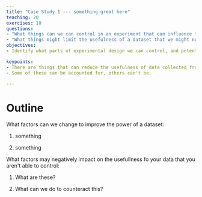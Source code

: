 ```yaml
---
title: "Case Study 1 --- something great here"
teaching: 20
exercises: 10
questions:
- "What things can we can control in an experiment that can influence the power of the dataset?"
- "What things might limit the usefulness of a dataset that we might not be able to control?"
objectives:
- Identify what parts of experimental design we can control, and potential areas that will impact on the usefulness of the data collected, but we have no control over

keypoints:
- There are things that can reduce the usefulness of data collected from a experiment downstream
- Some of these can be accounted for, others can't be.

---
```



# Outline
What factors can we change to improve the power of a dataset:

1.  something

2. something

What factors may negatively impact on the usefullness fo your data that you aren't able to control:

1. What are these?

2. What can we do to counteract this?
